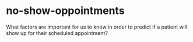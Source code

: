# no-show-oppointments
What factors are important for us to know in order to predict if a patient will show up for their scheduled appointment?
